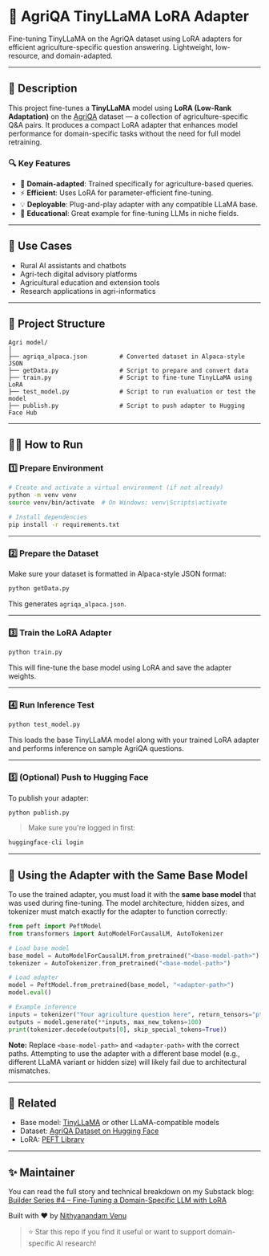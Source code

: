 # 🌾 AgriQA TinyLLaMA LoRA Adapter

Fine-tuning TinyLLaMA on the AgriQA dataset using LoRA adapters for efficient agriculture-specific question answering. Lightweight, low-resource, and domain-adapted.

---

## 📝 Description

This project fine-tunes a **TinyLLaMA** model using **LoRA (Low-Rank Adaptation)** on the [AgriQA](https://huggingface.co/datasets/AI4AGR/agriqa) dataset — a collection of agriculture-specific Q\&A pairs. It produces a compact LoRA adapter that enhances model performance for domain-specific tasks without the need for full model retraining.

### 🔍 Key Features

* 🌱 **Domain-adapted**: Trained specifically for agriculture-based queries.
* ⚡ **Efficient**: Uses LoRA for parameter-efficient fine-tuning.
* 💡 **Deployable**: Plug-and-play adapter with any compatible LLaMA base.
* 🧠 **Educational**: Great example for fine-tuning LLMs in niche fields.

---

## 📆 Use Cases

* Rural AI assistants and chatbots
* Agri-tech digital advisory platforms
* Agricultural education and extension tools
* Research applications in agri-informatics

---

## 📁 Project Structure

```
Agri model/
│
├── agriqa_alpaca.json         # Converted dataset in Alpaca-style JSON
├── getData.py                 # Script to prepare and convert data
├── train.py                   # Script to fine-tune TinyLLaMA using LoRA
├── test_model.py              # Script to run evaluation or test the model
├── publish.py                 # Script to push adapter to Hugging Face Hub
```

---

## 🏃‍♂️ How to Run

### 1️⃣ Prepare Environment

```bash
# Create and activate a virtual environment (if not already)
python -m venv venv
source venv/bin/activate  # On Windows: venv\Scripts\activate

# Install dependencies
pip install -r requirements.txt
```

---

### 2️⃣ Prepare the Dataset

Make sure your dataset is formatted in Alpaca-style JSON format:

```bash
python getData.py
```

This generates `agriqa_alpaca.json`.

---

### 3️⃣ Train the LoRA Adapter

```bash
python train.py
```

This will fine-tune the base model using LoRA and save the adapter weights.

---

### 4️⃣ Run Inference Test

```bash
python test_model.py
```

This loads the base TinyLLaMA model along with your trained LoRA adapter and performs inference on sample AgriQA questions.

---

### 5️⃣ (Optional) Push to Hugging Face

To publish your adapter:

```bash
python publish.py
```

> Make sure you're logged in first:

```bash
huggingface-cli login
```

---

## 🧩 Using the Adapter with the Same Base Model

To use the trained adapter, you must load it with the **same base model** that was used during fine-tuning. The model architecture, hidden sizes, and tokenizer must match exactly for the adapter to function correctly:

```python
from peft import PeftModel
from transformers import AutoModelForCausalLM, AutoTokenizer

# Load base model
base_model = AutoModelForCausalLM.from_pretrained("<base-model-path>")
tokenizer = AutoTokenizer.from_pretrained("<base-model-path>")

# Load adapter
model = PeftModel.from_pretrained(base_model, "<adapter-path>")
model.eval()

# Example inference
inputs = tokenizer("Your agriculture question here", return_tensors="pt")
outputs = model.generate(**inputs, max_new_tokens=100)
print(tokenizer.decode(outputs[0], skip_special_tokens=True))
```

**Note:** Replace `<base-model-path>` and `<adapter-path>` with the correct paths. Attempting to use the adapter with a different base model (e.g., different LLaMA variant or hidden size) will likely fail due to architectural mismatches.

---

## 🔗 Related

* Base model: [TinyLLaMA](https://huggingface.co/codellama/CodeLlama-7b-hf) or other LLaMA-compatible models
* Dataset: [AgriQA Dataset on Hugging Face](https://huggingface.co/datasets/AI4AGR/agriqa)
* LoRA: [PEFT Library](https://github.com/huggingface/peft)

---

## ✨ Maintainer

You can read the full story and technical breakdown on my Substack blog: [Builder Series #4 – Fine-Tuning a Domain-Specific LLM with LoRA](https://nithyanandamv.substack.com/p/builder-series-4-fine-tuning-a-domain)

Built with ❤️ by [Nithyanandam Venu](https://github.com/your-username)

> ⭐ Star this repo if you find it useful or want to support domain-specific AI research!
